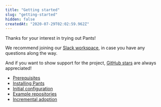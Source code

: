 ```yaml
---
title: "Getting started"
slug: "getting-started"
hidden: false
createdAt: "2020-07-29T02:02:59.962Z"
---
```


Thanks for your interest in trying out Pants!

We recommend joining our [Slack workspace](doc:the-pants-community), in case you have any questions along the way.

And if you want to show support for the project, [GitHub stars](https://github.com/pantsbuild/pants) are always appreciated!

- [Prerequisites](doc:prerequisites)
- [Installing Pants](doc:installation)
- [Initial configuration](doc:initial-configuration)
- [Example repositories](doc:example-repos)
- [Incremental adoption](doc:existing-repositories)
